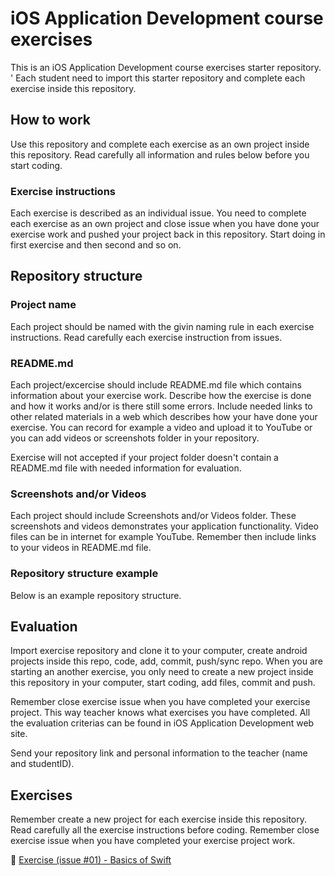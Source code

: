 # iOS Application Development course exercises
This is an iOS Application Development course exercises starter repository. '
Each student need to import this starter repository and complete each exercise
inside this repository.

## How to work
Use this repository and complete each exercise as an own project inside this 
repository. Read carefully all information and rules below before you start 
coding.

### Exercise instructions
Each exercise is described as an individual issue. You need to complete each 
exercise as an own project and close issue when you have done your exercise 
work and pushed your project back in this repository. Start doing in first 
exercise and then second and so on.

## Repository structure

### Project name
Each project should be named with the givin naming rule in each exercise 
instructions. Read carefully each exercise instruction from issues.

### README.md
Each project/excercise should include README.md file which contains information 
about your exercise work. Describe how the exercise is done and how it works 
and/or is there still some errors. Include needed links to other related 
materials in a web which describes how your have done your exercise. 
You can record for example a video and upload it to YouTube or you can add 
videos or screenshots folder in your repository.

Exercise will not accepted if your project folder doesn't contain a README.md 
file with needed information for evaluation.

### Screenshots and/or Videos
Each project should include Screenshots and/or Videos folder. These screenshots
and videos demonstrates your application functionality. Video files can be in 
internet for example YouTube. Remember then include links to your videos in 
README.md file.

### Repository structure example
Below is an example repository structure.

## Evaluation 
Import exercise repository and clone it to your computer, create android 
projects inside this repo, code, add, commit, push/sync repo. When you are 
starting an another exercise, you only need to create a new project inside this 
repository in your computer, start coding, add files, commit and push. 

Remember close exercise issue when you have completed your exercise project. 
This way teacher knows what exercises you have completed. All the evaluation 
criterias can be found in iOS Application Development web site.

Send your repository link and personal information to the teacher (name and studentID).

## Exercises 
Remember create a new project for each exercise inside this repository. Read 
carefully all the exercise instructions before coding. Remember close exercise 
issue when you have completed your exercise project work.

:small_orange_diamond: [Exercise (issue #01) - Basics of Swift](https://gitlab.labranet.jamk.fi/TTOW0420/iOS-Application-Development-Exercises/issues/1) <br/>

